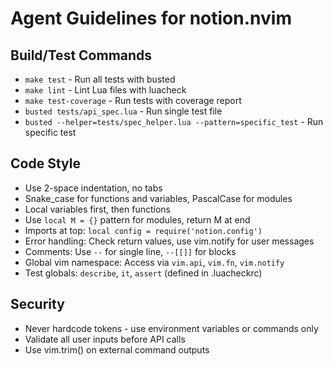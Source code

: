 # Agent Guidelines for notion.nvim

## Build/Test Commands
- `make test` - Run all tests with busted
- `make lint` - Lint Lua files with luacheck
- `make test-coverage` - Run tests with coverage report
- `busted tests/api_spec.lua` - Run single test file
- `busted --helper=tests/spec_helper.lua --pattern=specific_test` - Run specific test

## Code Style
- Use 2-space indentation, no tabs
- Snake_case for functions and variables, PascalCase for modules
- Local variables first, then functions
- Use `local M = {}` pattern for modules, return M at end
- Imports at top: `local config = require('notion.config')`
- Error handling: Check return values, use vim.notify for user messages
- Comments: Use `--` for single line, `--[[]]` for blocks
- Global vim namespace: Access via `vim.api`, `vim.fn`, `vim.notify`
- Test globals: `describe`, `it`, `assert` (defined in .luacheckrc)

## Security
- Never hardcode tokens - use environment variables or commands only
- Validate all user inputs before API calls
- Use vim.trim() on external command outputs